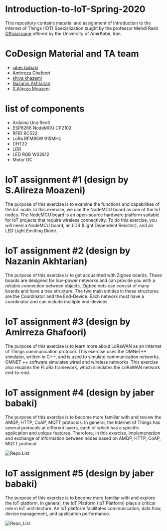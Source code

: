 # Introduction-to-IoT-Spring-2020
This repository contains material and  assignment of  Introduction to the Internet of Things (IOT) Specialization taught by the professor Mehdi Rasti [Official page](https://aut.ac.ir/cv/2423/Mehdi-Rasti?slc_lang=en&&cv=2423&mod=scv) offered by the University of AmirKabir, Iran.

# CoDesign Material and TA team
* [jaber babaki](https://github.com/JaberBabaki)
* [Amirreza Ghafoori](https://github.com/AmirrezaGhafoori)
* [shiva khazemi](https://github.com/Shiva-KT)
* [Nazanin Akhtarian](https://github.com/nazanin97)
* [S.Alireza Moazeni](https://github.com/amoazeni75)


# list of components
* Arduino Uno Rev3
* ESP8266 NodeMCU CP2102
* RFID RC522 
* LoRa RFM95W 915MHz
* DHT22
* LDR
* LED RGB WS2812
* Motor DC

# IoT assignment #1 (design by S.Alireza Moazeni)
The purpose of this exercise is to examine the functions and capabilities of the IoT node. In this exercise, we use the NodeMCU board as one of the IoT nodes. The NodeMCU board is an open-source hardware platform suitable for IoT projects that require wireless connectivity.
To do this exercise, you will need a NodeMCU board, an LDR (Light Dependent Resistor), and an LED Light Emitting Diode.

# IoT assignment #2 (design by Nazanin Akhtarian)
The purpose of this exercise is to get acquainted with Zigbee boards. These boards are designed for low-power networks and can provide you with a reliable connection between objects. Zigbee nets can consist of many boards and have a tree structure. The two main entities in these structures are the Coordinator and the End-Device. Each network must have a coordinator and can include multiple end-devices.

# IoT assignment #3 (design by Amirreza Ghafoori)
The purpose of this exercise is to learn more about LoRaWAN as an Internet of Things communication protocol. This exercise uses the OMNeT++ simulator, written in C++, and is used to simulate communication networks. OMNET ++ software simulates wired and wireless networks. This exercise also requires the FLoRa framework, which simulates the LoRaWAN network end-to-end.

# IoT assignment #4 (design by jaber babaki)
The purpose of this exercise is to become more familiar with and review the AMQP, HTTP, CoAP, MQTT protocols. In general, the Internet of Things has several protocols at different layers, each of which has a specific application and unique features. Therefore, in this exercise, implementation and exchange of information between nodes based on AMQP, HTTP, CoAP, MQTT protocol.


![Repo List](https://github.com/JaberBabaki/Introduction-to-IoT-Spring-2020/blob/master/Assignment-04/2021-03-01_234113.jpg)

# IoT assignment #5 (design by jaber babaki)
The purpose of this exercise is to become more familiar with and explore the IoT platform. In general, the IoT Platform (IoT Platform) plays a critical role in IoT architecture. An IoT platform facilitates communication, data flow, device management, and application performance.

![Repo_List](https://github.com/JaberBabaki/Introduction-to-IoT-Spring-2020/blob/master/Assignment-05/2021-03-02_121945.jpg)
